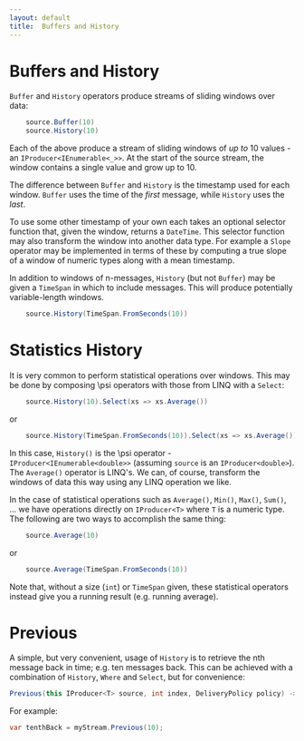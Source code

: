 ```yaml
---
layout: default
title:  Buffers and History
---
```


# Buffers and History

`Buffer` and `History` operators produce streams of sliding windows over data:

```csharp
    source.Buffer(10)
    source.History(10)
```

Each of the above produce a stream of sliding windows of _up to_ 10 values - an `IProducer<IEnumerable<_>>`.
At the start of the source stream, the window contains a single value and grow up to 10.

The difference between `Buffer` and `History` is the timestamp used for each window.
`Buffer` uses the time of the _first_ message, while `History` uses the _last_.

To use some other timestamp of your own each takes an optional selector function that, given the window, returns a `DateTime`.
This selector function may also transform the window into another data type.
For example a `Slope` operator may be implemented in terms of these by computing a true slope of a window of numeric types along with a mean timestamp.

In addition to windows of n-messages, `History` (but not `Buffer`) may be given a `TimeSpan` in which to include messages.
This will produce potentially variable-length windows.

```csharp
    source.History(TimeSpan.FromSeconds(10))
```

# Statistics History

It is very common to perform statistical operations over windows.
This may be done by composing \\psi operators with those from LINQ with a `Select`:

```csharp
    source.History(10).Select(xs => xs.Average())
```

or

```csharp
    source.History(TimeSpan.FromSeconds(10)).Select(xs => xs.Average())
```

In this case, `History()` is the \\psi operator - `IProducer<IEnumerable<double>>` (assuming `source` is an `IProducer<double>`).
The `Average()` operator is LINQ's.
We can, of course, transform the windows of data this way using any LINQ operation we like.

In the case of statistical operations such as `Average()`, `Min()`, `Max()`, `Sum()`, ... we have operations directly on `IProducer<T>` where `T` is a numeric type.
The following are two ways to accomplish the same thing:

```csharp
    source.Average(10)
```

or

```csharp
    source.Average(TimeSpan.FromSeconds(10))
```

Note that, without a size (`int`) or `TimeSpan` given, these statistical operators instead give you a running result (e.g. running average).

# Previous

A simple, but very convenient, usage of `History` is to retrieve the nth message back in time; e.g. ten messages back. This can be achieved with a combination of `History`, `Where` and `Select`, but for convenience:

```csharp
Previous(this IProducer<T> source, int index, DeliveryPolicy policy) -> IProducer<T>
```

For example:

```csharp
var tenthBack = myStream.Previous(10);
```
